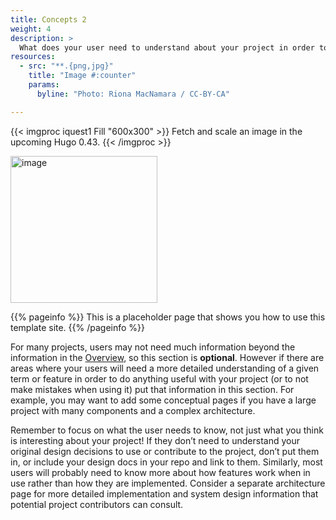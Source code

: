 ```yaml
---
title: Concepts 2
weight: 4
description: >
  What does your user need to understand about your project in order to use it - or potentially contribute to it?
resources:
  - src: "**.{png,jpg}"
    title: "Image #:counter"
    params:
      byline: "Photo: Riona MacNamara / CC-BY-CA"

---
```


{{< imgproc iquest1 Fill "600x300" >}}
Fetch and scale an image in the upcoming Hugo 0.43.
{{< /imgproc >}}

<img width="235" alt="image" src="https://github.com/dfocusgpt/dfocusgpt.github.io/assets/143764176/2fa76cdf-41e7-499a-af70-1cd1ac7522ec">

{{% pageinfo %}}
This is a placeholder page that shows you how to use this template site.
{{% /pageinfo %}}

For many projects, users may not need much information beyond the information in the [Overview](/docs/overview/), so this section is **optional**. However if there are areas where your users will need a more detailed understanding of a given term or feature in order to do anything useful with your project (or to not make mistakes when using it) put that information in this section. For example, you may want to add some conceptual pages if you have a large project with many components and a complex architecture.

Remember to focus on what the user needs to know, not just what you think is interesting about your project! If they don’t need to understand your original design decisions to use or contribute to the project, don’t put them in, or include your design docs in your repo and link to them. Similarly, most users will probably need to know more about how features work when in use rather than how they are implemented. Consider a separate architecture page for more detailed implementation and system design information that potential project contributors can consult.
